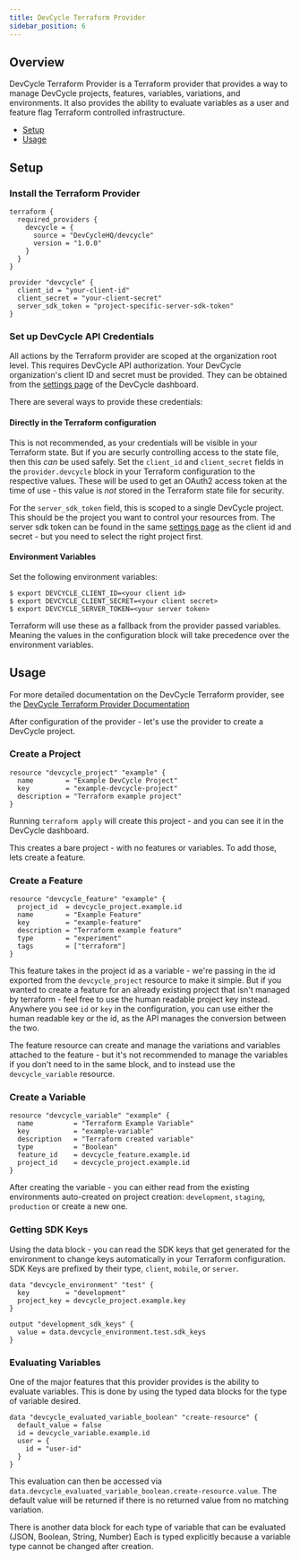 ```yaml
---
title: DevCycle Terraform Provider
sidebar_position: 6
---
```


## Overview

DevCycle Terraform Provider is a Terraform provider that provides a way to manage DevCycle projects, features, variables, variations, and environments.
It also provides the ability to evaluate variables as a user and feature flag Terraform controlled infrastructure.

<!-- toc -->
* [Setup](#setup)
* [Usage](#usage)
<!-- tocstop -->

## Setup

### Install the Terraform Provider
```hcl
terraform {
  required_providers {
    devcycle = {
      source = "DevCycleHQ/devcycle"
      version = "1.0.0"
    }
  }
}

provider "devcycle" {
  client_id = "your-client-id"
  client_secret = "your-client-secret"
  server_sdk_token = "project-specific-server-sdk-token"
}
```

### Set up DevCycle API Credentials
All actions by the Terraform provider are scoped at the organization root level. This requires DevCycle API authorization.
Your DevCycle organization's client ID and secret must
be provided. They can be obtained from the [settings page](https://app.devcycle.com/settings) of the DevCycle dashboard.

There are several ways to provide these credentials:
#### Directly in the Terraform configuration
This is not recommended, as your credentials will be visible in your Terraform state. But if you are securly controlling access to the state file, then this _can_ be used safely.
Set the `client_id` and `client_secret` fields in the `provider.devcycle` block in your Terraform configuration to the respective values.
These will be used to get an OAuth2 access token at the time of use - this value is _not_ stored in the Terraform state file for security.

For the `server_sdk_token` field, this is scoped to a single DevCycle project. This should be the project you want to control your resources from.
The server sdk token can be found in the same [settings page](https://app.devcycle.com/settings) as the client id and secret - but you need to select the right 
project first.

#### Environment Variables
Set the following environment variables:
```shell
$ export DEVCYCLE_CLIENT_ID=<your client id>
$ export DEVCYCLE_CLIENT_SECRET=<your client secret>
$ export DEVCYCLE_SERVER_TOKEN=<your server token>
```
Terraform will use these as a fallback from the provider passed variables. Meaning the values in the configuration block will take
precedence over the environment variables.

## Usage

For more detailed documentation on the DevCycle Terraform provider, see the [DevCycle Terraform Provider Documentation](https://registry.terraform.io/providers/DevCycleHQ/devcycle)

After configuration of the provider - let's use the provider to create a DevCycle project.

### Create a Project
```hcl
resource "devcycle_project" "example" {
  name        = "Example DevCycle Project"
  key         = "example-devcycle-project"
  description = "Terraform example project"
}
```

Running `terraform apply` will create this project - and you can see it in the DevCycle dashboard.

This creates a bare project - with no features or variables. To add those, lets create a feature.

### Create a Feature
```hcl
resource "devcycle_feature" "example" {
  project_id  = devcycle_project.example.id
  name        = "Example Feature"
  key         = "example-feature"
  description = "Terraform example feature"
  type        = "experiment"
  tags        = ["terraform"]
}
```

This feature takes in the project id as a variable - we're passing in the id exported from the `devcycle_project` resource to make it 
simple. But if you wanted to create a feature for an already existing project that isn't managed by terraform - feel free to use the human readable
project key instead. Anywhere you see `id` or `key` in the configuration, you can use either the human readable key or the id, as the API manages the conversion between the two.

The feature resource can create and manage the variations and variables attached to the feature - but it's not recommended to manage the variables if you don't need to in the same block,
and to instead use the `devcycle_variable` resource.

### Create a Variable
```hcl
resource "devcycle_variable" "example" {
  name          = "Terraform Example Variable"
  key           = "example-variable"
  description   = "Terraform created variable"
  type          = "Boolean"
  feature_id    = devcycle_feature.example.id
  project_id    = devcycle_project.example.id
}
```

After creating the variable - you can either read from the existing environments auto-created on project creation: `development`, `staging`, `production` or create a new one.


### Getting SDK Keys
Using the data block - you can read the SDK keys that get generated for the environment to change keys automatically in your Terraform configuration.
SDK Keys are prefixed by their type, `client`, `mobile`, or `server`.

```hcl
data "devcycle_environment" "test" {
  key         = "development"
  project_key = devcycle_project.example.key
}

output "development_sdk_keys" {
  value = data.devcycle_environment.test.sdk_keys
}
```

### Evaluating Variables

One of the major features that this provider provides is the ability to evaluate variables. This is done by using the typed data blocks for the type of variable desired.

```hcl
data "devcycle_evaluated_variable_boolean" "create-resource" {
  default_value = false
  id = devcycle_variable.example.id
  user = {
    id = "user-id"
  }
}
```

This evaluation can then be accessed via `data.devcycle_evaluated_variable_boolean.create-resource.value`. The default value will be returned if there is no returned value from no matching variation.

There is another data block for each type of variable that can be evaluated (JSON, Boolean, String, Number) Each is typed explicitly because a variable type cannot be changed after creation.
